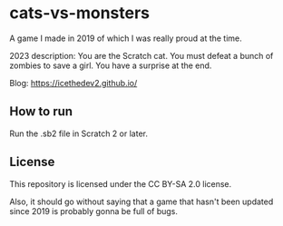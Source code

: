 # cats-vs-monsters
A game I made in 2019 of which I was really proud at the time.

2023 description: You are the Scratch cat. You must defeat a bunch of zombies to save a girl. You have a surprise at the end.

Blog: https://icethedev2.github.io/

## How to run
Run the .sb2 file in Scratch 2 or later.

## License
This repository is licensed under the CC BY-SA 2.0 license.

Also, it should go without saying that a game that hasn't been updated since 2019 is probably gonna be full of bugs.

